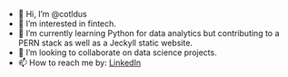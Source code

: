 - 👋 Hi, I’m @cotldus
- 👀 I’m interested in fintech.
- 🌱 I’m currently learning Python for data analytics but contributing to a PERN stack as well as a Jeckyll static website.
- 💞️ I’m looking to collaborate on data science projects.
- 📫 How to reach me by: [LinkedIn](https://www.linkedin.com/in/chuastephanie/)

<!---
cotldus/cotldus is a ✨ special ✨ repository because its `README.md` (this file) appears on your GitHub profile.
You can click the Preview link to take a look at your changes.
--->
